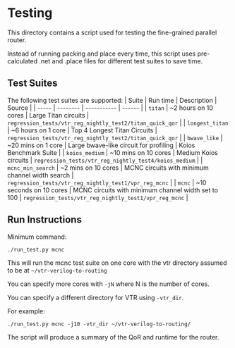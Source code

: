 # Testing

This directory contains a script used for testing the fine-grained parallel router.

Instead of running packing and place every time, this script uses pre-calculated .net and .place files for
different test suites to save time.

## Test Suites

The following test suites are supported:
| Suite | Run time | Description | Source |
| ----- | -------- | ----------- | ------ |
| `titan` | ~2 hours on 10 cores | Large Titan circuits | `regression_tests/vtr_reg_nightly_test2/titan_quick_qor` |
| `longest_titan` | ~6 hours on 1 core | Top 4 Longest Titan Circuits | `regression_tests/vtr_reg_nightly_test2/titan_quick_qor` |
| `bwave_like` | ~20 mins on 1 core | Large bwave-like circuit for profiling | Koios Benchmark Suite |
| `koios_medium` | ~10 mins on 10 cores | Medium Koios circuits | `regression_tests/vtr_reg_nightly_test4/koios_medium` |
| `mcnc_min_search` | ~2 mins on 10 cores | MCNC circuits with minimum channel width search | `regression_tests/vtr_reg_nightly_test1/vpr_reg_mcnc` |
| `mcnc` | ~10 seconds on 10 cores | MCNC circuits with minimum channel width set to 100 | `regression_tests/vtr_reg_nightly_test1/vpr_reg_mcnc` |

## Run Instructions

Minimum command:
```
./run_test.py mcnc
```
This will run the mcnc test suite on one core with the vtr directory assumed to be at `~/vtr-verilog-to-routing`

You can specify more cores with `-jN` where N is the number of cores.

You can specify a different directory for VTR using `-vtr_dir`.

For example:
```
./run_test.py mcnc -j10 -vtr_dir ~/vtr-verilog-to-routing/
```

The script will produce a summary of the QoR and runtime for the router.

